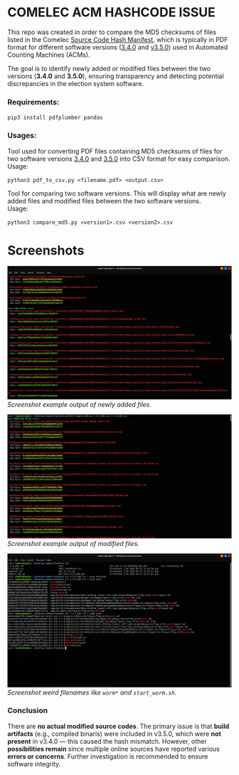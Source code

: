 
# COMELEC ACM HASHCODE ISSUE

This repo was created in order to compare the MD5 checksums of files listed in the Comelec [Source Code Hash Manifest](https://comelec.gov.ph/?r=2025NLE%2FLocalSourceCodeReview%2FHashManifest_2025),
which is typically in PDF format for different software versions ([3.4.0](https://comelec.gov.ph/php-tpls-attachments/2025NLE/SCH/01312025_SourceHashes/phl-acm-3.4.0_md5.pdf) and [v3.5.0](https://comelec.gov.ph/php-tpls-attachments/2025NLE/SCH/phl-acm-3.5.0_20250328_md5.pdf)) used in Automated Counting Machines (ACMs).

The goal is to identify newly added or modified files between the two versions (**3.4.0** and **3.5.0**), ensuring transparency and detecting potential discrepancies in the election system software.


### Requirements:
```
pip3 install pdfplumber pandas
```

### Usages:
Tool used for converting PDF files containing MD5 checksums of files for two software versions [3.4.0](https://comelec.gov.ph/php-tpls-attachments/2025NLE/SCH/01312025_SourceHashes/phl-acm-3.4.0_md5.pdf) and [3.5.0](https://comelec.gov.ph/php-tpls-attachments/2025NLE/SCH/phl-acm-3.5.0_20250328_md5.pdf) into CSV format for easy comparison.  
Usage:
```
python3 pdf_to_csv.py <filename.pdf> <output.csv>
```

Tool for comparing two software versions. This will display what are newly added files and modified files between the two software versions.  
Usage:
```
python3 compare_md5.py <version1>.csv <version2>.csv
```

# Screenshots

![New files demo](https://raw.githubusercontent.com/7wp81x/COMELEC_ACM_HASHCODE/refs/heads/main/Screenshots/Screenshot%20from%202025-05-13%2014-57-01.png)  
*Screenshot example output of newly added files.*

![Modified files](https://raw.githubusercontent.com/7wp81x/COMELEC_ACM_HASHCODE/refs/heads/main/Screenshots/Screenshot%20from%202025-05-13%2014-55-57.png)  
*Screenshot example output of modified files.*

![Weird file naming](https://raw.githubusercontent.com/7wp81x/COMELEC_ACM_HASHCODE/refs/heads/main/Screenshots/Screenshot%20from%202025-05-13%2014-58-15.png)  
*Screenshot weird filenames like `worm*` and `start_worm.sh`.*

### Conclusion
There are **no actual modified source codes**. The primary issue is that **build artifacts** (e.g., compiled binaris) were included in v3.5.0, which were **not present** in v3.4.0 — this caused the hash mismatch.
However, other **possibilities remain** since multiple online sources have reported various **errors or concerns**. Further investigation is recommended to ensure software integrity.

